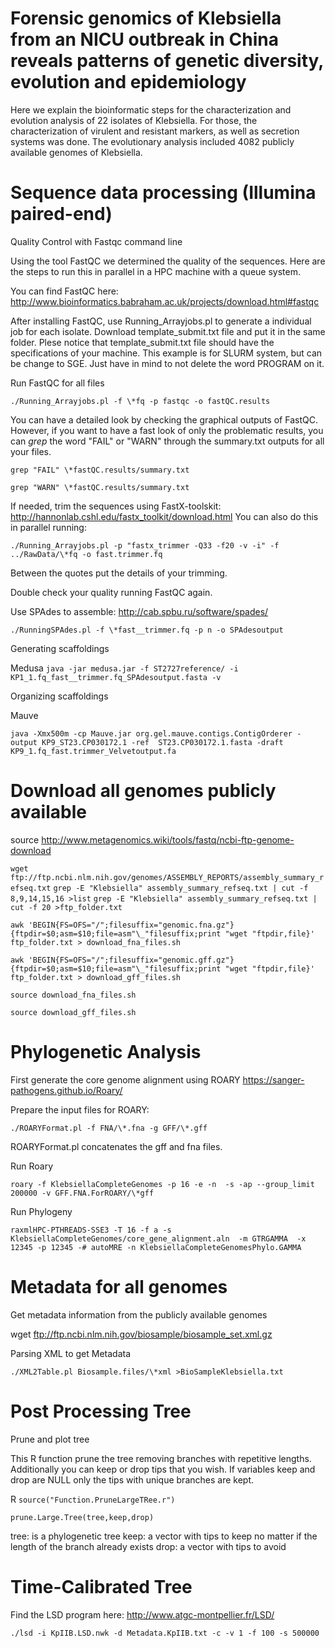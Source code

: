 # Forensic genomics of Klebsiella from an NICU outbreak in China reveals patterns of genetic diversity, evolution and epidemiology

Here we explain the bioinformatic steps for the characterization and evolution analysis of 22 isolates of Klebsiella. For those, the characterization of virulent and resistant markers, as well as secretion systems was done. The evolutionary analysis included 4082 publicly available genomes of Klebsiella.

# Sequence data processing (Illumina paired-end)

Quality Control with Fastqc command line

Using the tool FastQC we determined the quality of the sequences. Here are the steps to run this in parallel in a HPC machine with a queue system.

You can find FastQC here: http://www.bioinformatics.babraham.ac.uk/projects/download.html#fastqc

After installing FastQC, use Running_Arrayjobs.pl to generate a individual job for each isolate. Download template_submit.txt file and put it in the same folder. Plese notice that template_submit.txt file should have the specifications of your machine. This example is for SLURM system, but can be change to SGE. Just have in mind to not delete the word PROGRAM on it.

Run FastQC for all files

`./Running_Arrayjobs.pl -f \*fq -p fastqc -o fastQC.results`

You can have a detailed look by checking the graphical outputs of FastQC. However, if you want to have a fast look of only the problematic results, you can *grep* the word "FAIL" or "WARN" through the summary.txt outputs for all your files.

`grep "FAIL" \*fastQC.results/summary.txt`

`grep "WARN" \*fastQC.results/summary.txt`

If needed, trim the sequences using FastX-toolskit: http://hannonlab.cshl.edu/fastx_toolkit/download.html
You can also do this in parallel running:

`./Running_Arrayjobs.pl -p "fastx_trimmer -Q33 -f20 -v -i" -f ../RawData/\*fq -o fast.trimmer.fq`

Between the quotes put the details of your trimming.

Double check your quality running FastQC again.

Use SPAdes to assemble: http://cab.spbu.ru/software/spades/


`./RunningSPAdes.pl -f \*fast__trimmer.fq -p n -o SPAdesoutput`

Generating scaffoldings

Medusa
`java -jar medusa.jar -f ST2727reference/ -i KP1_1.fq_fast__trimmer.fq_SPAdesoutput.fasta -v `

Organizing scaffoldings

Mauve

`java -Xmx500m -cp Mauve.jar org.gel.mauve.contigs.ContigOrderer -output KP9_ST23.CP030172.1 -ref  ST23.CP030172.1.fasta -draft KP9_1.fq_fast.trimmer_Velvetoutput.fa`

# Download all genomes publicly available

source http://www.metagenomics.wiki/tools/fastq/ncbi-ftp-genome-download

`wget ftp://ftp.ncbi.nlm.nih.gov/genomes/ASSEMBLY_REPORTS/assembly_summary_refseq.txt`
`grep -E "Klebsiella" assembly_summary_refseq.txt | cut -f 8,9,14,15,16 >list`
`grep -E "Klebsiella" assembly_summary_refseq.txt | cut -f 20 >ftp_folder.txt`

`awk 'BEGIN{FS=OFS="/";filesuffix="genomic.fna.gz"}{ftpdir=$0;asm=$10;file=asm"\_"filesuffix;print "wget "ftpdir,file}' ftp_folder.txt > download_fna_files.sh`

`awk 'BEGIN{FS=OFS="/";filesuffix="genomic.gff.gz"}{ftpdir=$0;asm=$10;file=asm"\_"filesuffix;print "wget "ftpdir,file}' ftp_folder.txt > download_gff_files.sh`

`source download_fna_files.sh`

`source download_gff_files.sh`


# Phylogenetic Analysis

First generate the core genome alignment using ROARY
https://sanger-pathogens.github.io/Roary/

Prepare the input files for ROARY:

`./ROARYFormat.pl -f FNA/\*.fna -g GFF/\*.gff`

ROARYFormat.pl concatenates the gff and fna files.

Run Roary

`roary -f KlebsiellaCompleteGenomes -p 16 -e -n  -s -ap --group_limit 200000 -v GFF.FNA.ForROARY/\*gff`

Run Phylogeny

`raxmlHPC-PTHREADS-SSE3 -T 16 -f a -s KlebsiellaCompleteGenomes/core_gene_alignment.aln  -m GTRGAMMA  -x 12345 -p 12345 -# autoMRE -n KlebsiellaCompleteGenomesPhylo.GAMMA`


# Metadata for all genomes
Get metadata information from the publicly available genomes

wget ftp://ftp.ncbi.nlm.nih.gov/biosample/biosample_set.xml.gz

Parsing XML to get Metadata

`./XML2Table.pl Biosample.files/\*xml >BioSampleKlebsiella.txt`

# Post Processing Tree

Prune and plot tree

This R function prune the tree removing branches with repetitive lengths. Additionally
you can keep or drop tips that you wish. If variables keep and drop are NULL only the
tips with unique branches are kept.

R
`source("Function.PruneLargeTRee.r")`

`prune.Large.Tree(tree,keep,drop)`

tree: is a phylogenetic tree
keep: a vector with tips to keep no matter if the length of the branch already exists
drop: a vector with tips to avoid

# Time-Calibrated Tree

Find the LSD program here: http://www.atgc-montpellier.fr/LSD/

 `./lsd -i KpIIB.LSD.nwk -d Metadata.KpIIB.txt -c -v 1 -f 100 -s 500000`
